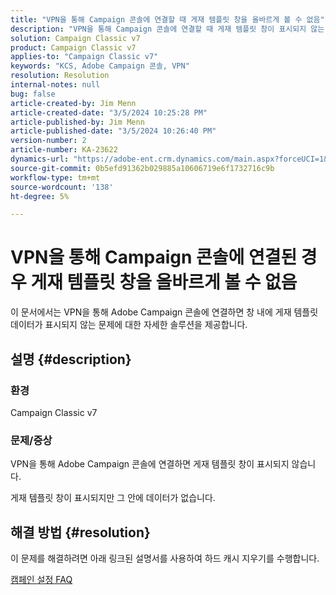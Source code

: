 ```yaml
---
title: "VPN을 통해 Campaign 콘솔에 연결할 때 게재 템플릿 창을 올바르게 볼 수 없음"
description: "VPN을 통해 Campaign 콘솔에 연결할 때 게재 템플릿 창이 표시되지 않는 문제를 해결하십시오. 하드 캐시를 수행해야 합니다."
solution: Campaign Classic v7
product: Campaign Classic v7
applies-to: "Campaign Classic v7"
keywords: "KCS, Adobe Campaign 콘솔, VPN"
resolution: Resolution
internal-notes: null
bug: false
article-created-by: Jim Menn
article-created-date: "3/5/2024 10:25:28 PM"
article-published-by: Jim Menn
article-published-date: "3/5/2024 10:26:40 PM"
version-number: 2
article-number: KA-23622
dynamics-url: "https://adobe-ent.crm.dynamics.com/main.aspx?forceUCI=1&pagetype=entityrecord&etn=knowledgearticle&id=54f3ae41-3fdb-ee11-904d-6045bd006268"
source-git-commit: 0b5efd91362b029885a10606719e6f1732716c9b
workflow-type: tm+mt
source-wordcount: '138'
ht-degree: 5%

---
```


# VPN을 통해 Campaign 콘솔에 연결된 경우 게재 템플릿 창을 올바르게 볼 수 없음


이 문서에서는 VPN을 통해 Adobe Campaign 콘솔에 연결하면 창 내에 게재 템플릿 데이터가 표시되지 않는 문제에 대한 자세한 솔루션을 제공합니다.

## 설명 {#description}


### <b>환경</b>

Campaign Classic v7

### <b>문제/증상</b>

VPN을 통해 Adobe Campaign 콘솔에 연결하면 게재 템플릿 창이 표시되지 않습니다.

게재 템플릿 창이 표시되지만 그 안에 데이터가 없습니다.


## 해결 방법 {#resolution}


이 문제를 해결하려면 아래 링크된 설명서를 사용하여 하드 캐시 지우기를 수행합니다.

[캠페인 설정 FAQ](https://experienceleague.adobe.com/docs/campaign-classic/using/getting-started/starting-with-adobe-campaign/faq/faq-campaign-config.html?lang=en#perform-hard-cache-clear)
